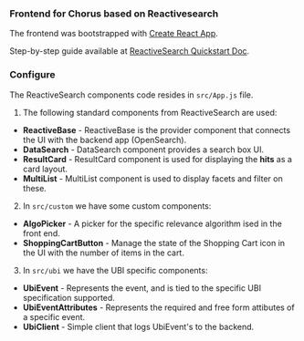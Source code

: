 ### Frontend for Chorus based on Reactivesearch

The frontend was bootstrapped with [Create React App](https://github.com/facebookincubator/create-react-app).

Step-by-step guide available at [ReactiveSearch Quickstart Doc](https://docs.appbase.io/docs/reactivesearch/v3/overview/quickstart/).

### Configure

The ReactiveSearch components code resides in `src/App.js` file.   
1. The following standard components from ReactiveSearch are used:
 - **ReactiveBase** - ReactiveBase is the provider component that connects the UI with the backend app (OpenSearch). 
 - **DataSearch** - DataSearch component provides a search box UI.
 - **ResultCard** - ResultCard component is used for displaying the **hits** as a card layout.
 - **MultiList** - MultiList component is used to display facets and filter on these.

2. In `src/custom` we have some custom components:
 - **AlgoPicker** - A picker for the specific relevance algorithm ised in the front end.
 - **ShoppingCartButton** - Manage the state of the Shopping Cart icon in the UI with the number of items in the cart.
 
3. In `src/ubi` we have the UBI specific components:
 - **UbiEvent** - Represents the event, and is tied to the specific UBI specification supported.
 - **UbiEventAttributes** - Represents the required and free form attibutes of a specific event.
 - **UbiClient** - Simple client that logs UbiEvent's to the backend.
